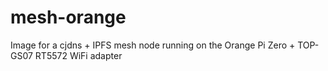 # mesh-orange
Image for a cjdns + IPFS mesh node running on the Orange Pi Zero + TOP-GS07 RT5572 WiFi adapter
